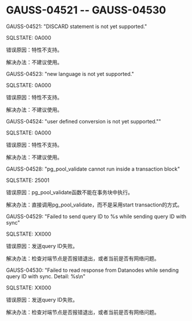 # GAUSS-04521 -- GAUSS-04530

GAUSS-04521: "DISCARD statement is not yet supported."

SQLSTATE: 0A000

错误原因：特性不支持。

解决办法：不建议使用。

GAUSS-04523: "new language is not yet supported."

SQLSTATE: 0A000

错误原因：特性不支持。

解决办法：不建议使用。

GAUSS-04524: "user defined conversion is not yet supported.""

SQLSTATE: 0A000

错误原因：特性不支持。

解决办法：不建议使用。

GAUSS-04528: "pg\_pool\_validate cannot run inside a transaction block"

SQLSTATE: 25001

错误原因：pg\_pool\_validate函数不能在事务块中执行。

解决办法：直接调用pg\_pool\_validate，而不是采用start transaction的方式。

GAUSS-04529: "Failed to send query ID to %s while sending query ID with sync"

SQLSTATE: XX000

错误原因：发送query ID失败。

解决办法：检查对端节点是否报错退出，或者当前是否有网络问题。

GAUSS-04530: "Failed to read response from Datanodes while sending query ID with sync. Detail: %s\\n"

SQLSTATE: XX000

错误原因：发送query ID失败。

解决办法：检查对端节点是否报错退出，或者当前是否有网络问题。

